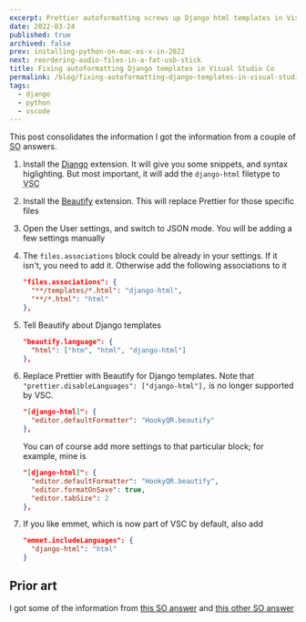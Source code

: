 ```yaml
---
excerpt: Prettier autoformatting screws up Django html templates in Visual Studio Code. For example, it puts tags on the same line when they shouldn't be. The fix is pretty simple and involves a couple of different formatting extension.
date: 2022-03-24
published: true
archived: false
prev: installing-python-on-mac-os-x-in-2022
next: reordering-audio-files-in-a-fat-usb-stick
title: Fixing autoformatting Django templates in Visual Studio Co
permalink: /blog/fixing-autoformatting-django-templates-in-visual-studio-code
tags:
  - django
  - python
  - vscode
---
```


This post consolidates the information I got the information from a couple of <abbr title="Stack Overflow">SO</abbr> answers.

1. Install the [Django](https://github.com/vscode-django/vscode-django) extension. It will give you some snippets, and syntax higlighting. But most important, it will add the `django-html` filetype to <abbr title="Visual Studio Code">VSC</abbr>
1. Install the [Beautify](https://github.com/HookyQR/VSCodeBeautify) extension. This will replace Prettier for those specific files
1. Open the User settings, and switch to JSON mode. You will be adding a few settings manually
1. The `files.associations` block could be already in your settings. If it isn't, you need to add it. Otherwise add the following associations to it

   ```json
   "files.associations": {
     "**/templates/*.html": "django-html",
     "**/*.html": "html"
   },
   ```

1. Tell Beautify about Django templates

   ```json
   "beautify.language": {
     "html": ["htm", "html", "django-html"]
   },
   ```

1. Replace Prettier with Beautify for Django templates. Note that `"prettier.disableLanguages": ["django-html"],` is no longer supported by VSC.

   ```json
   "[django-html]": {
     "editor.defaultFormatter": "HookyQR.beautify"
   },
   ```

   You can of course add more settings to that particular block; for example, mine is

   ```json
   "[django-html]": {
     "editor.defaultFormatter": "HookyQR.beautify",
     "editor.formatOnSave": true,
     "editor.tabSize": 2
   },
   ```

1. If you like emmet, which is now part of VSC by default, also add

   ```json
   "emmet.includeLanguages": {
     "django-html": "html"
   }
   ```

## Prior art

I got some of the information from [this SO answer](https://stackoverflow.com/questions/42170561/vscode-html-autoformat-on-django-template) and [this other SO answer](https://stackoverflow.com/questions/55175822/there-is-no-document-formatter-for-django-html-files-installed/63091040#63091040)
